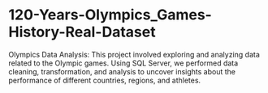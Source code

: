 # 120-Years-Olympics_Games-History-Real-Dataset
Olympics Data Analysis: This project involved exploring and analyzing data related to the Olympic games. Using SQL Server, we performed data cleaning, transformation, and analysis to uncover insights about the performance of different countries, regions, and athletes.
